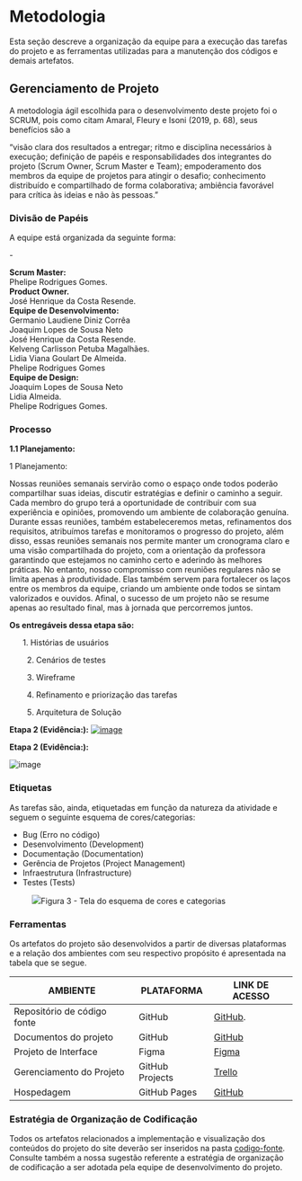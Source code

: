 
# Metodologia

Esta seção descreve a organização da equipe para a execução das tarefas do projeto e as ferramentas utilizadas para a manutenção dos códigos e demais artefatos.


## Gerenciamento de Projeto
A metodologia ágil escolhida para o desenvolvimento deste projeto foi o SCRUM, pois como citam Amaral, Fleury e Isoni (2019, p. 68), seus benefícios são a

“visão clara dos resultados a entregar; ritmo e disciplina necessários à execução; definição de papéis e responsabilidades dos integrantes do projeto (Scrum Owner, Scrum Master e Team); empoderamento dos membros da equipe de projetos para atingir o desafio; conhecimento distribuído e compartilhado de forma colaborativa; ambiência favorável para crítica às ideias e não às pessoas.”

### Divisão de Papéis

A equipe está organizada da seguinte forma:

-**<p>Scrum Master:<br>**
Phelipe Rodrigues Gomes.<br>
**Product Owner.<br>**
José Henrique da Costa Resende.<br>
**Equipe de Desenvolvimento:<br>**
Germanio Laudiene Diniz Corrêa<br>
Joaquim Lopes de Sousa Neto<br>
José Henrique da Costa Resende.<br>
Kelveng Carlisson Petuba Magalhães.<br>
Lidia Viana Goulart De Almeida.<br>
Phelipe Rodrigues Gomes<br>
**Equipe de Design:<br>**
Joaquim Lopes de Sousa Neto<br>
Lidia Almeida.<br>
Phelipe Rodrigues Gomes.<br>


### Processo


  **1.1 Planejamento:**

1 Planejamento: 

Nossas reuniões semanais servirão como o espaço onde todos poderão compartilhar suas ideias, discutir estratégias e definir o caminho a seguir. Cada membro do grupo terá a oportunidade de contribuir com sua experiência e opiniões, promovendo um ambiente de colaboração genuína. Durante essas reuniões, também estabeleceremos metas, refinamentos dos requisitos, atribuímos tarefas e monitoramos o progresso do projeto, além disso, essas reuniões semanais nos permite manter um cronograma claro e uma visão compartilhada do projeto, com a orientação da professora garantindo que estejamos no caminho certo e aderindo às melhores práticas. No entanto, nosso compromisso com reuniões regulares não se limita apenas à produtividade. Elas também servem para fortalecer os laços entre os membros da equipe, criando um ambiente onde todos se sintam valorizados e ouvidos. Afinal, o sucesso de um projeto não se resume apenas ao resultado final, mas à jornada que percorremos juntos.  

**Os entregáveis dessa etapa são:** 

 
<ol> 
1. Histórias de usuários 

2. Cenários de testes 

3. Wireframe 

4. Refinamento e priorização das tarefas 

5. Arquitetura de Solução 

</ol> 




**Etapa 2 (Evidência:):**
[
![image](https://github.com/ICEI-PUC-Minas-PMV-ADS/pmv-ads-2023-2-e1-proj-web-t3-Grupo4/assets/144849420/72ba9715-38dc-4aab-bf31-9fd9437ffbf3)](https://trello.com/b/OW4u73MF/kanban-quadro-modelo)

**Etapa 2 (Evidência:):**

![image](https://github.com/ICEI-PUC-Minas-PMV-ADS/pmv-ads-2023-2-e1-proj-web-t3-Grupo4/assets/144849420/26078a31-5254-4df3-a40e-de5313f67609)




### Etiquetas
<p>As tarefas são, ainda, etiquetadas em função da natureza da atividade e seguem o seguinte esquema de cores/categorias:</p>

<ul>
  <li>Bug (Erro no código)</li>
  <li>Desenvolvimento (Development)</li>
  <li>Documentação (Documentation)</li>
  <li>Gerência de Projetos (Project Management)</li>
  <li>Infraestrutura (Infrastructure)</li>
  <li>Testes (Tests)</li>
</ul>

<figure> 
  <img src="https://user-images.githubusercontent.com/100447878/164068979-9eed46e1-9b44-461e-ab88-c2388e6767a1.png"
    <figcaption>Figura 3 - Tela do esquema de cores e categorias</figcaption>
</figure> 
  
### Ferramentas

Os artefatos do projeto são desenvolvidos a partir de diversas plataformas e a relação dos ambientes com seu respectivo propósito é apresentada na tabela que se segue.

| AMBIENTE                            | PLATAFORMA                         | LINK DE ACESSO                         |
|-------------------------------------|------------------------------------|----------------------------------------|
| Repositório de código fonte         | GitHub                             |[ GitHub](https://github.com/ICEI-PUC-Minas-PMV-ADS/pmv-ads-2023-2-e1-proj-web-t3-Grupo4/tree/main/codigo-fonte).                            |
| Documentos do projeto               | GitHub                             |  [GitHub](https://github.com/ICEI-PUC-Minas-PMV-ADS/pmv-ads-2023-2-e1-proj-web-t3-Grupo4/tree/main/documentos)                            |
| Projeto de Interface                | Figma                              | [ Figma ](https://www.figma.com/file/T5DUqcoslGz1TNBOFIvgc7/CJI---Grupo-4?type=design&node-id=17-49&mode=design&t=VqBdZC3baGU9hkf2-0)     |
| Gerenciamento do Projeto            | GitHub Projects                    | [Trello](https://trello.com/b/OW4u73MF/kanban-quadro-modelo)                          |
| Hospedagem                          | GitHub Pages                       | [GitHub](https://github.com/ICEI-PUC-Minas-PMV-ADS/pmv-ads-2023-2-e1-proj-web-t3-Grupo4/edit/main/documentos/03-Metodologia.md)                          |


### Estratégia de Organização de Codificação 

Todos os artefatos relacionados a implementação e visualização dos conteúdos do projeto do site deverão ser inseridos na pasta [codigo-fonte](http://https://github.com/ICEI-PUC-Minas-PMV-ADS/WebApplicationProject-Template-v2/tree/main/codigo-fonte). Consulte também a nossa sugestão referente a estratégia de organização de codificação a ser adotada pela equipe de desenvolvimento do projeto.
